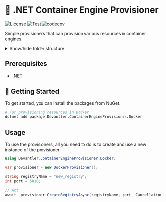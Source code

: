 # 🐳 .NET Container Engine Provisioner

[![License](https://img.shields.io/badge/License-Apache_2.0-blue.svg)](https://opensource.org/licenses/Apache-2.0)
[![Test](https://github.com/devantler/dotnet-container-engine-provisioner/actions/workflows/test.yaml/badge.svg)](https://github.com/devantler/dotnet-container-engine-provisioner/actions/workflows/test.yaml)
[![codecov](https://codecov.io/gh/devantler/dotnet-container-engine-provisioner/graph/badge.svg?token=RhQPb4fE7z)](https://codecov.io/gh/devantler/dotnet-container-engine-provisioner)

Simple provisioners that can provision various resources in container engines.

<details>
  <summary>Show/hide folder structure</summary>

<!-- readme-tree start -->
```
.
├── .github
│   └── workflows
├── Devantler.ContainerEngineProvisioner.Core
├── Devantler.ContainerEngineProvisioner.Docker
└── Devantler.ContainerEngineProvisioner.Docker.Tests
    └── DockerProvisionerTests

6 directories
```
<!-- readme-tree end -->

</details>

## Prerequisites

- [.NET](https://dotnet.microsoft.com/en-us/)

## 🚀 Getting Started

To get started, you can install the packages from NuGet.

```bash
# For provisioning resources in Docker
dotnet add package Devantler.ContainerEngineProvisioner.Docker
```

## Usage

To use the provisioners, all you need to do is to create and use a new instance of the provisioner.

```csharp
using Devantler.ContainerEngineProvisioner.Docker;

var provisioner = new DockerProvisioner();

string registryName = "new_registry";
int port = 5010;

// Act
await _provisioner.CreateRegistryAsync(registryName, port, CancellationToken.None);
```
